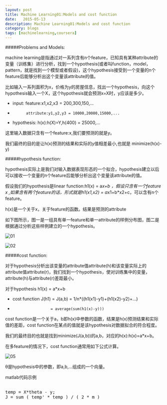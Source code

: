 ```yaml
---
layout: post
title: Machine Learning01:Models and cost function
date:   2015-05-13
description: Machine Learning01:Models and cost function
category: blogs
tags: [machinelearning,coursera]
---
```


#####Problems and Models:

machine learning是指通过对一系列含有n个feature，已知具有某种attribute的变量（训练集）进行分析，找到一个hypothesis(或者叫function，model，pattern，就是找到一个模型或者假设)，这个hypothesis接受到一个变量的n个feature后能够分析出这个变量该attribute的值。

比如输入一系列面积为x，价格为y的房屋信息，找出一个hypothesis，向这个hypothesis输入一个X，这个hypothesis就会预测x=X时，y应该是多少。

* input:	feature:x1,x2,x3 = 200,300,150,...
*			attribute:y1,y2,y3 = 10000,20000,15000,...

* hypothesis:	h(x):h(X)=Y,h(400) = 25000,...

这里输入数据只含有一个feature:x,我们要预测的就是y。

我们最终的目的是让h(x)预测的结果和实际的y值相差最小,也就是 minimize(h(x)-y)



#####hypothesis function:

hypothesis实际上是我们对输入数据表现形态的一个拟合，hypothesis建立以后可以接收一个变量的n个feature后能够分析出这个变量该attribute的值。

假设我们的hypothesis是linear function:h1(x) = a*x+b  ，假设只含有一个feature x ,如果含有两个feature的话，形式就是h1(x1,x2) = a*x1+b*x2+c，可以含有n个feature。

h(x)是一个关于x，关于feature的函数。结果是预测的attribute

如下图所示，图一是一组具有单一feature和单一attribute的样例分布图，图二是根据通过分析这些样例建立的一个hypothesis。

![01](http://obhvbhenx.bkt.clouddn.com//image/blog/coursera/ml_01.png)

![02](http://obhvbhenx.bkt.clouddn.com//image/blog/coursera/ml_02.png)

#####cost function:

对于hypothesis分析出该变量的attribute值attribute(h)和该变量实际上的attribute值attribute(r)，我们找到一个hypothesis，使对训练集中的变量，attribute(h)与attribute(r)差距最小。

对于hypothesis h1(x) = a*x+b 

* cost function J(h1) = J(a,b) = 1/n*((h1(x1)-y1)+(h1(x2)-y2)+...)
* 					   = average(sum(h1(x)-y)))
					 
cost function是一个关于a，b即h(x)中参数的函数，结果是h(x)预测结果和实际值的差距，cost function在某点的值就是该hypothesis对数据拟合的符合程度。

我们的最终目的也就是找到minimize(J(a,b))的a,b，对应的h(x):h(x)=a*x+b。

在多feature的情况下，cost function通常用如下公式计算。

![05](http://obhvbhenx.bkt.clouddn.com//image/blog/coursera/ml_05.png)

θ是hypothesis中的参数，即a,b,...组成的一个向量。

matlab代码示例

<pre>

temp = X*theta - y;
J = sum ( temp' * temp ) / ( 2 * m )

</pre>